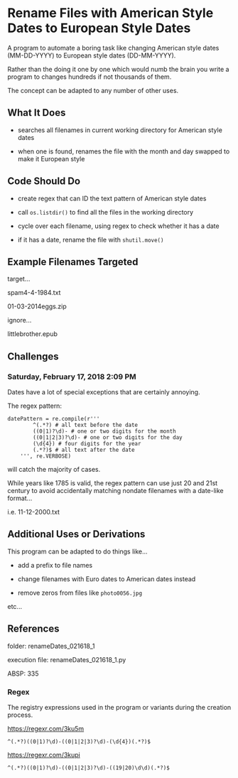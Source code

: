 # Rename Files with American Style Dates to European Style Dates

A program to automate a boring task like changing American style dates (MM-DD-YYYY) to European style dates (DD-MM-YYYY).

Rather than the doing it one by one which would numb the brain you write a program to changes hundreds if not thousands of them.

The concept can be adapted to any number of other uses.

## What It Does

* searches all filenames in current working directory for American style dates

* when one is found, renames the file with the month and day swapped to make it European style

## Code Should Do

* create regex that can ID the text pattern of American style dates

* call `os.listdir()` to find all the files in the working directory

* cycle over each filename, using regex to check whether it has a date

* if it has a date, rename the file with `shutil.move()`

## Example Filenames Targeted

target...

spam4-4-1984.txt

01-03-2014eggs.zip

ignore...

littlebrother.epub

## Challenges

### Saturday, February 17, 2018 2:09 PM

Dates have a lot of special exceptions that are certainly annoying.

The regex pattern:

	datePattern = re.compile(r'''
			^(.*?) # all text before the date
			((0|1)?\d)- # one or two digits for the month
			((0|1|2|3)?\d)- # one or two digits for the day
			(\d{4}) # four digits for the year
			(.*?)$ # all text after the date
		''', re.VERBOSE)

will catch the majority of cases.

While years like 1785 is valid, the regex pattern can use just 20 and 21st century to avoid accidentally matching nondate filenames with a date-like format...

i.e.  11-12-2000.txt

## Additional Uses or Derivations

This program can be adapted to do things like...

* add a prefix to file names

* change filenames with Euro dates to American dates instead

* remove zeros from files like `photo0056.jpg`

etc...

## References

folder:  renameDates_021618_1

execution file:  renameDates_021618_1.py

ABSP:  335

### Regex

The registry expressions used in the program or variants during the creation process.

https://regexr.com/3ku5m

	^(.*?)((0|1)?\d)-((0|1|2|3)?\d)-(\d{4})(.*?)$

https://regexr.com/3kupi

	^(.*?)((0|1)?\d)-((0|1|2|3)?\d)-((19|20)\d\d)(.*?)$

